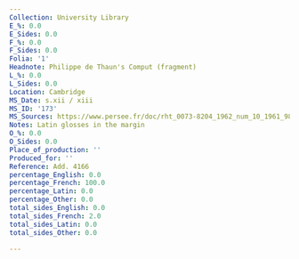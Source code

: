 ```yaml
---
Collection: University Library
E_%: 0.0
E_Sides: 0.0
F_%: 0.0
F_Sides: 0.0
Folia: '1'
Headnote: Philippe de Thaun's Comput (fragment)
L_%: 0.0
L_Sides: 0.0
Location: Cambridge
MS_Date: s.xii / xiii
MS_ID: '173'
MS_Sources: https://www.persee.fr/doc/rht_0073-8204_1962_num_10_1961_988
Notes: Latin glosses in the margin
O_%: 0.0
O_Sides: 0.0
Place_of_production: ''
Produced_for: ''
Reference: Add. 4166
percentage_English: 0.0
percentage_French: 100.0
percentage_Latin: 0.0
percentage_Other: 0.0
total_sides_English: 0.0
total_sides_French: 2.0
total_sides_Latin: 0.0
total_sides_Other: 0.0

---
```

